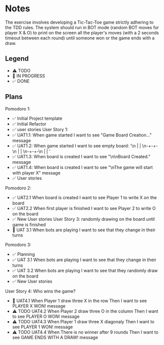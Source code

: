 # Notes

The exercise involves developing a Tic-Tac-Toe game strictly adhering to the TDD rules.
The system should run in BOT mode (random BOT moves for player X & O) to print on the screen all the player's moves (with a 2 seconds timeout between each round) until someone won or the game ends with a draw.

## Legend
- ⚠ TODO
- 🚧 IN PROGRESS
- ✅ DONE

## Plans

Pomodoro 1:
- ✅ Initial Project template
- ✅ Initial Refactor
- ✅ user stories
 User Story 1:
- ✅ UAT1.1: When game started I want to see "Game Board Creation..." message
- ✅ UAT1.2: When game started I want to see empty board: '\n | | \n-+-+-\n | | \n-+-+-\n | | '
- ✅ UAT1.3: When board is created I want to see "\n\nBoard Created." message
- ✅ UAT1.4: When board is created I want to see "\nThe game will start with player X" message
- ✅ User stories

Pomodoro 2:
- ✅ UAT2.1 When board is created I want to see Player 1 to write X on the board
- ✅ UAT2.2 When first player is finished I want to see Player 2 to write O on the board
- ✅ New User stories
User Story 3: randomly drawing on the board until game is finished
- 🚧 UAT 3.1 When bots are playing I want to see that they change in their turns

Pomodoro 3:
- ✅ Planning 
- ✅ UAT 3.1 When bots are playing I want to see that they change in their turns
- ✅ UAT 3.2 When bots are playing I want to see that they randomly draw on the board
- ✅ New User stories


User Story 4: Who wins the game?
- 🚧 UAT4.1 When Player 1 draw three X in the row Then I want to see PLAYER X WON! message
- ⚠ TODO UAT4.2 When Player 2 draw three O in the column Then I want to see PLAYER O WON! message
- ⚠ TODO UAT4.3 When Player 1 draw three X diagonaly Then I want to see PLAYER 1 WON! message
- ⚠ TODO UAT4.4 When There is no winner after 9 rounds Then I want to see GAME ENDS WITH A DRAW! message
